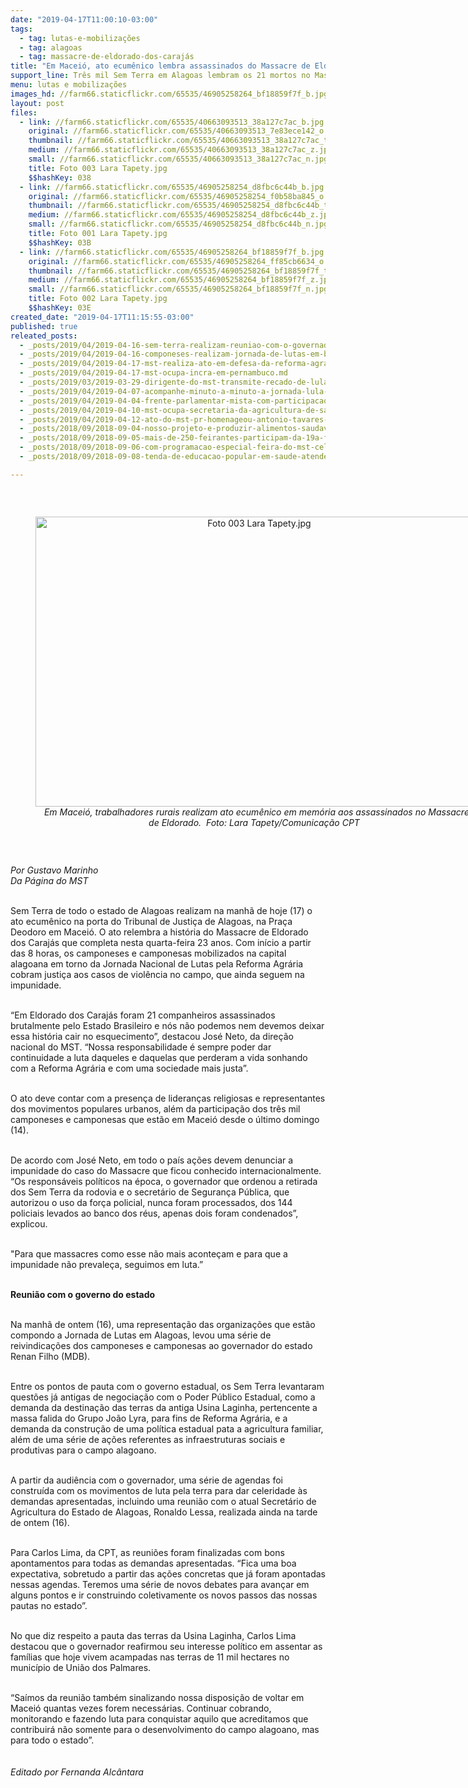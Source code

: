 ```yaml
---
date: "2019-04-17T11:00:10-03:00"
tags:
  - tag: lutas-e-mobilizações
  - tag: alagoas
  - tag: massacre-de-eldorado-dos-carajás
title: "Em Maceió, ato ecumênico lembra assassinados do Massacre de Eldorado"
support_line: Três mil Sem Terra em Alagoas lembram os 21 mortos no Massacre em frente ao Tribunal de Justiça
menu: lutas e mobilizações
images_hd: //farm66.staticflickr.com/65535/46905258264_bf18859f7f_b.jpg
layout: post
files:
  - link: //farm66.staticflickr.com/65535/40663093513_38a127c7ac_b.jpg
    original: //farm66.staticflickr.com/65535/40663093513_7e83ece142_o.jpg
    thumbnail: //farm66.staticflickr.com/65535/40663093513_38a127c7ac_t.jpg
    medium: //farm66.staticflickr.com/65535/40663093513_38a127c7ac_z.jpg
    small: //farm66.staticflickr.com/65535/40663093513_38a127c7ac_n.jpg
    title: Foto 003 Lara Tapety.jpg
    $$hashKey: 038
  - link: //farm66.staticflickr.com/65535/46905258254_d8fbc6c44b_b.jpg
    original: //farm66.staticflickr.com/65535/46905258254_f0b58ba845_o.jpg
    thumbnail: //farm66.staticflickr.com/65535/46905258254_d8fbc6c44b_t.jpg
    medium: //farm66.staticflickr.com/65535/46905258254_d8fbc6c44b_z.jpg
    small: //farm66.staticflickr.com/65535/46905258254_d8fbc6c44b_n.jpg
    title: Foto 001 Lara Tapety.jpg
    $$hashKey: 03B
  - link: //farm66.staticflickr.com/65535/46905258264_bf18859f7f_b.jpg
    original: //farm66.staticflickr.com/65535/46905258264_ff85cb6634_o.jpg
    thumbnail: //farm66.staticflickr.com/65535/46905258264_bf18859f7f_t.jpg
    medium: //farm66.staticflickr.com/65535/46905258264_bf18859f7f_z.jpg
    small: //farm66.staticflickr.com/65535/46905258264_bf18859f7f_n.jpg
    title: Foto 002 Lara Tapety.jpg
    $$hashKey: 03E
created_date: "2019-04-17T11:15:55-03:00"
published: true
releated_posts:
  - _posts/2019/04/2019-04-16-sem-terra-realizam-reuniao-com-o-governador-de-alagoas-na-manha-de-hoje.md
  - _posts/2019/04/2019-04-16-componeses-realizam-jornada-de-lutas-em-belem-no-para.md
  - _posts/2019/04/2019-04-17-mst-realiza-ato-em-defesa-da-reforma-agraria-em-sao-paulo.md
  - _posts/2019/04/2019-04-17-mst-ocupa-incra-em-pernambuco.md
  - _posts/2019/03/2019-03-29-dirigente-do-mst-transmite-recado-de-lula-esta-na-hora-de-debater-olho-no-olho.md
  - _posts/2019/04/2019-04-07-acompanhe-minuto-a-minuto-a-jornada-lula-livre.md
  - _posts/2019/04/2019-04-04-frente-parlamentar-mista-com-participacao-popular-faz-carta-a-cnbb-contra-pacote-anti-crime.md
  - _posts/2019/04/2019-04-10-mst-ocupa-secretaria-da-agricultura-de-sao-gabriel.md
  - _posts/2019/04/2019-04-12-ato-do-mst-pr-homenageou-antonio-tavares-e-vitimas-do-latifundio.md
  - _posts/2018/09/2018-09-04-nosso-projeto-e-produzir-alimentos-saudaveis-e-acessiveis-a-todo-o-povo-destaca-dirigente-do-mst.md
  - _posts/2018/09/2018-09-05-mais-de-250-feirantes-participam-da-19a-feira-da-reforma-agraria-em-maceio.md
  - _posts/2018/09/2018-09-06-com-programacao-especial-feira-do-mst-celebra-alimentacao-saudavel-com-as-criancas-do-campo-e-da-cidade.md
  - _posts/2018/09/2018-09-08-tenda-de-educacao-popular-em-saude-atende-mais-de-50-pessoas-por-dia-na-feira-da-reforma-agraria-em-maceio.md

---
```

<p>&nbsp;</p>

<div style="text-align:center">
<figure class="image" style="display:inline-block"><img alt="Foto 003 Lara Tapety.jpg" height="464" src="//farm66.staticflickr.com/65535/40663093513_38a127c7ac_b.jpg" width="700" />
<figcaption><em>&nbsp; Em Macei&oacute;, trabalhadores rurais realizam ato ecum&ecirc;nico em mem&oacute;ria aos assassinados no Massacre de Eldorado.&nbsp;</em> <em>Foto: Lara Tapety/Comunica&ccedil;&atilde;o CPT</em></figcaption>
</figure>
</div>

<p>&nbsp;</p>

<p><em>Por Gustavo Marinho<br />
Da P&aacute;gina do MST</em></p>

<p><br />
Sem Terra de todo o estado de Alagoas realizam na manh&atilde; de hoje (17) o ato ecum&ecirc;nico na porta do Tribunal de Justi&ccedil;a de Alagoas, na Pra&ccedil;a Deodoro em Macei&oacute;. O ato relembra a hist&oacute;ria do Massacre de Eldorado dos Caraj&aacute;s que completa nesta quarta-feira 23 anos. Com in&iacute;cio a partir das 8 horas, os camponeses e camponesas mobilizados na capital alagoana em torno da Jornada Nacional de Lutas pela Reforma Agr&aacute;ria cobram justi&ccedil;a aos casos de viol&ecirc;ncia no campo, que ainda seguem na impunidade.</p>

<p><br />
&ldquo;Em Eldorado dos Caraj&aacute;s foram 21 companheiros assassinados brutalmente pelo Estado Brasileiro e n&oacute;s n&atilde;o podemos nem devemos deixar essa hist&oacute;ria cair no esquecimento&rdquo;, destacou Jos&eacute; Neto, da dire&ccedil;&atilde;o nacional do MST. &ldquo;Nossa responsabilidade &eacute; sempre poder dar continuidade a luta daqueles e daquelas que perderam a vida sonhando com a Reforma Agr&aacute;ria e com uma sociedade mais justa&rdquo;.</p>

<p><br />
O ato deve contar com a presen&ccedil;a de lideran&ccedil;as religiosas e representantes dos movimentos populares urbanos, al&eacute;m da participa&ccedil;&atilde;o dos tr&ecirc;s mil camponeses e camponesas que est&atilde;o em Macei&oacute; desde o &uacute;ltimo domingo (14).</p>

<p><br />
De acordo com Jos&eacute; Neto, em todo o pa&iacute;s a&ccedil;&otilde;es devem denunciar a impunidade do caso do Massacre que ficou conhecido internacionalmente. &ldquo;Os respons&aacute;veis pol&iacute;ticos na &eacute;poca, o governador que ordenou a retirada dos Sem Terra da rodovia e o secret&aacute;rio de Seguran&ccedil;a P&uacute;blica, que autorizou o uso da for&ccedil;a policial, nunca foram processados, dos 144 policiais levados ao banco dos r&eacute;us, apenas dois foram condenados&rdquo;, explicou.</p>

<p><br />
&quot;Para que massacres como esse n&atilde;o mais aconte&ccedil;am e para que a impunidade n&atilde;o prevale&ccedil;a, seguimos em luta.&rdquo;</p>

<p><br />
<strong>Reuni&atilde;o com o governo do estado</strong></p>

<p><br />
Na manh&atilde; de ontem (16), uma representa&ccedil;&atilde;o das organiza&ccedil;&otilde;es que est&atilde;o compondo a Jornada de Lutas em Alagoas, levou uma s&eacute;rie de reivindica&ccedil;&otilde;es dos camponeses e camponesas ao governador do estado Renan Filho (MDB).</p>

<p><br />
Entre os pontos de pauta com o governo estadual, os Sem Terra levantaram quest&otilde;es j&aacute; antigas de negocia&ccedil;&atilde;o com o Poder P&uacute;blico Estadual, como a demanda da destina&ccedil;&atilde;o das terras da antiga Usina Laginha, pertencente a massa falida do Grupo Jo&atilde;o Lyra, para fins de Reforma Agr&aacute;ria, e a demanda da constru&ccedil;&atilde;o de uma pol&iacute;tica estadual pata a agricultura familiar, al&eacute;m de uma s&eacute;rie de a&ccedil;&otilde;es referentes as infraestruturas sociais e produtivas para o campo alagoano.<br />
&nbsp;</p>

<p>A partir da audi&ecirc;ncia com o governador, uma s&eacute;rie de agendas foi constru&iacute;da com os movimentos de luta pela terra para dar celeridade &agrave;s demandas apresentadas, incluindo uma reuni&atilde;o com o atual Secret&aacute;rio de Agricultura do Estado de Alagoas, Ronaldo Lessa, realizada ainda na tarde de ontem (16).<br />
&nbsp;</p>

<p>Para Carlos Lima, da CPT, as reuni&otilde;es foram finalizadas com bons apontamentos para todas as demandas apresentadas. &ldquo;Fica uma boa expectativa, sobretudo a partir das a&ccedil;&otilde;es concretas que j&aacute; foram apontadas nessas agendas. Teremos uma s&eacute;rie de novos debates para avan&ccedil;ar em alguns pontos e ir construindo coletivamente os novos passos das nossas pautas no estado&rdquo;.<br />
&nbsp;</p>

<p>No que diz respeito a pauta das terras da Usina Laginha, Carlos Lima destacou que o governador reafirmou seu interesse pol&iacute;tico em assentar as fam&iacute;lias que hoje vivem acampadas nas terras de 11 mil hectares no munic&iacute;pio de Uni&atilde;o dos Palmares.<br />
&nbsp;</p>

<p>&ldquo;Sa&iacute;mos da reuni&atilde;o tamb&eacute;m sinalizando nossa disposi&ccedil;&atilde;o de voltar em Macei&oacute; quantas vezes forem necess&aacute;rias. Continuar cobrando, monitorando e fazendo luta para conquistar aquilo que acreditamos que contribuir&aacute; n&atilde;o somente para o desenvolvimento do campo alagoano, mas para todo o estado&rdquo;.<br />
<br />
<br />
<em>Editado por Fernanda Alc&acirc;ntara</em></p>
